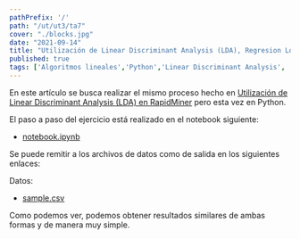 ```yaml
---
pathPrefix: '/'
path: "/ut/ut3/ta7"
cover: "./blocks.jpg"
date: "2021-09-14"
title: "Utilización de Linear Discriminant Analysis (LDA), Regresion Logistica en Python"
published: true
tags: ['Algoritmos lineales','Python','Linear Discriminant Analysis', 'Regresion Logistica','Matplotlib','Pandas','Scikit-learn']
---
```


En este artículo se busca realizar el mismo proceso hecho en [Utilización de Linear Discriminant Analysis (LDA) en RapidMiner](/ut/ut3/ta6) pero esta vez en Python.

El paso a paso del ejercicio está realizado en el notebook siguiente:

- [notebook.ipynb](https://github.com/JuanFKurucz/ia-portfolio/blob/main/content/posts/ut/ut3/ta/ta7/notebook.ipynb)

Se puede remitir a los archivos de datos como de salida en los siguientes enlaces:

Datos:
- [sample.csv](https://github.com/JuanFKurucz/ia-portfolio/blob/main/content/posts/ut/ut3/ta/ta7/sample.csv)


Como podemos ver, podemos obtener resultados similares de ambas formas y de manera muy simple.